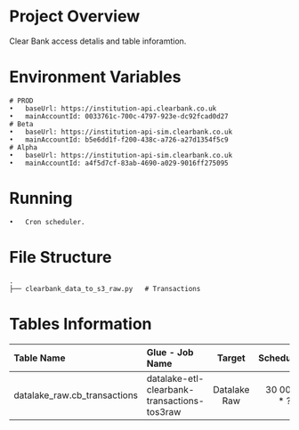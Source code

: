 # Project Overview

Clear Bank access detalis and table inforamtion.

# Environment Variables

	# PROD
	•	baseUrl: https://institution-api.clearbank.co.uk
	•	mainAccountId: 0033761c-700c-4797-923e-dc92fcad0d27
	# Beta
	•	baseUrl: https://institution-api-sim.clearbank.co.uk
	•	mainAccountId: b5e6dd1f-f200-438c-a726-a27d1354f5c9
	# Alpha
	•	baseUrl: https://institution-api-sim.clearbank.co.uk
	•	mainAccountId: a4f5d7cf-83ab-4690-a029-9016ff275095

# Running

	•	Cron scheduler.

# File Structure
    .
    ├── clearbank_data_to_s3_raw.py   # Transactions


# Tables Information
|Table Name|Glue - Job Name|Target|Schedule|
|:--------|:-------|:-----:|--------:|
|datalake_raw.cb_transactions|datalake-etl-clearbank-transactions-tos3raw|Datalake Raw|30 00 * * ? *|
